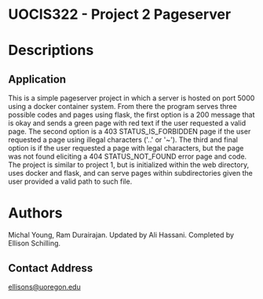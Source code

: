 # UOCIS322 - Project 2 Pageserver


# Descriptions


## Application


 This is a simple pageserver project in which a server is hosted on port 5000 using a docker container system. From there the program serves three possible codes and pages using flask, the first option is a 200 message that is okay and sends a green page with red text if the user requested a valid page. The second option is a 403 STATUS_IS_FORBIDDEN page if the user requested a page using illegal characters ('..' or '~'). The third and final option is if the user requested a page with legal characters, but the page was not found eliciting a 404 STATUS_NOT_FOUND error page and code. The project is similar to project 1, but is initialized within the web directory, uses docker and flask, and can serve pages within subdirectories given the user provided a valid path to such file. 


# Authors

Michal Young, Ram Durairajan. Updated by Ali Hassani. Completed by Ellison Schilling.

## Contact Address

ellisons@uoregon.edu
